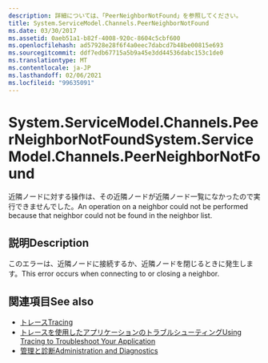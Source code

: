 ```yaml
---
description: 詳細については、「PeerNeighborNotFound」を参照してください。
title: System.ServiceModel.Channels.PeerNeighborNotFound
ms.date: 03/30/2017
ms.assetid: 0aeb51a1-b82f-4008-920c-8604c5cbf600
ms.openlocfilehash: ad57928e28f6f4a0eec7dabcd7b48be00815e693
ms.sourcegitcommit: ddf7edb67715a5b9a45e3dd44536dabc153c1de0
ms.translationtype: MT
ms.contentlocale: ja-JP
ms.lasthandoff: 02/06/2021
ms.locfileid: "99635091"
---
```

# <a name="systemservicemodelchannelspeerneighbornotfound"></a><span data-ttu-id="4c894-103">System.ServiceModel.Channels.PeerNeighborNotFound</span><span class="sxs-lookup"><span data-stu-id="4c894-103">System.ServiceModel.Channels.PeerNeighborNotFound</span></span>

<span data-ttu-id="4c894-104">近隣ノードに対する操作は、その近隣ノードが近隣ノード一覧になかったので実行できませんでした。</span><span class="sxs-lookup"><span data-stu-id="4c894-104">An operation on a neighbor could not be performed because that neighbor could not be found in the neighbor list.</span></span>  
  
## <a name="description"></a><span data-ttu-id="4c894-105">説明</span><span class="sxs-lookup"><span data-stu-id="4c894-105">Description</span></span>  

 <span data-ttu-id="4c894-106">このエラーは、近隣ノードに接続するか、近隣ノードを閉じるときに発生します。</span><span class="sxs-lookup"><span data-stu-id="4c894-106">This error occurs when connecting to or closing a neighbor.</span></span>  
  
## <a name="see-also"></a><span data-ttu-id="4c894-107">関連項目</span><span class="sxs-lookup"><span data-stu-id="4c894-107">See also</span></span>

- [<span data-ttu-id="4c894-108">トレース</span><span class="sxs-lookup"><span data-stu-id="4c894-108">Tracing</span></span>](index.md)
- [<span data-ttu-id="4c894-109">トレースを使用したアプリケーションのトラブルシューティング</span><span class="sxs-lookup"><span data-stu-id="4c894-109">Using Tracing to Troubleshoot Your Application</span></span>](using-tracing-to-troubleshoot-your-application.md)
- [<span data-ttu-id="4c894-110">管理と診断</span><span class="sxs-lookup"><span data-stu-id="4c894-110">Administration and Diagnostics</span></span>](../index.md)
